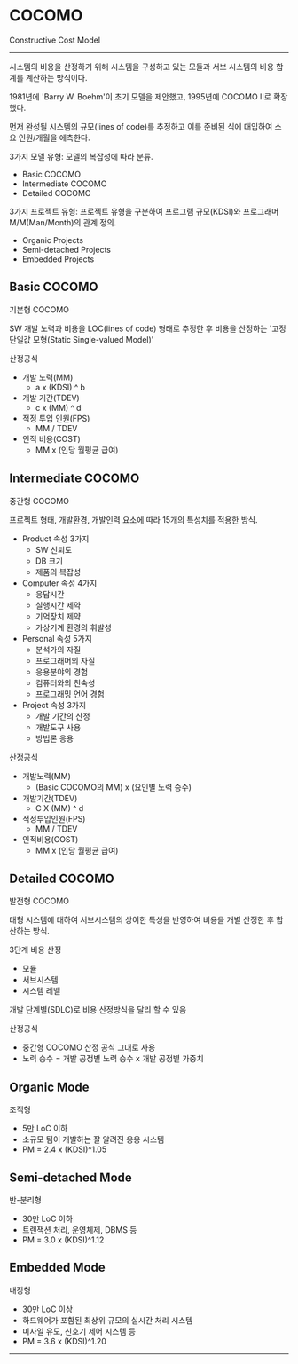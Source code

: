 
# COCOMO

Constructive Cost Model

---

시스템의 비용을 산정하기 위해 시스템을 구성하고 있는 모듈과 서브 시스템의 비용 합계를 계산하는 방식이다.

1981년에 'Barry W. Boehm'이 초기 모델을 제안했고, 1995년에 COCOMO II로 확장했다.

먼저 완성될 시스템의 규모(lines of code)를 추정하고 이를 준비된 식에 대입하여 소요 인원/개월을 에측한다.

3가지 모델 유형: 모델의 복잡성에 따라 분류.

- Basic COCOMO
- Intermediate COCOMO
- Detailed COCOMO

3가지 프로젝트 유형: 프로젝트 유형을 구분하여 프로그램 규모(KDSI)와 프로그래머 M/M(Man/Month)의 관계 정의.

- Organic Projects
- Semi-detached Projects
- Embedded Projects

## Basic COCOMO

기본형 COCOMO

SW 개발 노력과 비용을 LOC(lines of code) 형태로 추정한 후 비용을 산정하는 '고정 단일값 모형(Static Single-valued Model)'

산정공식

- 개발 노력(MM)
	- a x (KDSI) ^ b
- 개발 기간(TDEV)
	- c x (MM) ^ d
- 적정 투입 인원(FPS)
	- MM / TDEV
- 인적 비용(COST)
	- MM x (인당 월평균 급여)

## Intermediate COCOMO

중간형 COCOMO

프로젝트 형태, 개발환경, 개발인력 요소에 따라 15개의 특성치를 적용한 방식.

- Product 속성 3가지
	- SW 신뢰도
	- DB 크기
	- 제품의 복잡성
- Computer 속성 4가지
	- 응답시간
	- 실행시간 제약
	- 기억장치 제약
	- 가상기계 환경의 휘발성
- Personal 속성 5가지
	- 분석가의 자질
	- 프로그래머의 자질
	- 응용분야의 경험
	- 컴퓨터와의 친숙성
	- 프로그래밍 언어 경험
- Project 속성 3가지
	- 개발 기간의 산정
	- 개발도구 사용
	- 방법론 응용

산정공식

- 개발노력(MM)
	- (Basic COCOMO의 MM) x (요인별 노력 승수)
- 개발기간(TDEV)
	- C X (MM) ^ d
- 적정투입인원(FPS)
	- MM / TDEV
- 인적비용(COST)
	- MM x (인당 월평균 급여)

## Detailed COCOMO

발전형 COCOMO

대형 시스템에 대하여 서브시스템의 상이한 특성을 반영하여 비용을 개별 산정한 후 합산하는 방식.

3단계 비용 산정

- 모듈
- 서브시스템
- 시스템 레벨

개발 단계별(SDLC)로 비용 산정방식을 달리 할 수 있음

산정공식

- 중간형 COCOMO 산정 공식 그대로 사용
- 노력 승수 = 개발 공정별 노력 승수 x 개발 공정별 가중치

## Organic Mode

조직형

- 5만 LoC 이하
- 소규모 팀이 개발하는 잘 알려진 응용 시스템
- PM = 2.4 x (KDSI)\^1.05

## Semi-detached Mode

반-분리형

- 30만 LoC 이하
- 트랜잭션 처리, 운영체제, DBMS 등
- PM = 3.0 x (KDSI)\^1.12

## Embedded Mode

내장형

- 30만 LoC 이상
- 하드웨어가 포함된 최상위 규모의 실시간 처리 시스템
- 미사일 유도, 신호기 제어 시스템 등
- PM = 3.6 x (KDSI)\^1.20

---
